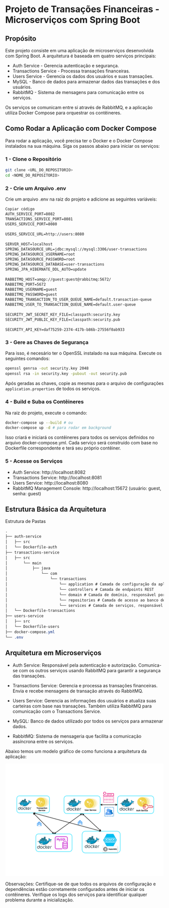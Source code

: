 # Projeto de Transações Financeiras - Microserviços com Spring Boot

## Propósito
Este projeto consiste em uma aplicação de microserviços desenvolvida com Spring Boot. A arquitetura é baseada em quatro serviços principais:

- Auth Service - Gerencia autenticação e segurança.
- Transactions Service - Processa transações financeiras.
- Users Service - Gerencia os dados dos usuários e suas transações.
- MySQL - Banco de dados para armazenar dados das transações e dos usuários.
- RabbitMQ - Sistema de mensagens para comunicação entre os serviços.

Os serviços se comunicam entre si através de RabbitMQ, e a aplicação utiliza Docker Compose para orquestrar os contêineres.

## Como Rodar a Aplicação com Docker Compose

Para rodar a aplicação, você precisa ter o Docker e o Docker Compose instalados na sua máquina. Siga os passos abaixo para iniciar os serviços:

### 1 - Clone o Repositório

```sh
git clone <URL_DO_REPOSITORIO>
cd <NOME_DO_REPOSITORIO>
```

### 2 - Crie um Arquivo .env

Crie um arquivo .env na raiz do projeto e adicione as seguintes variáveis:

```env
Copiar código
AUTH_SERVICE_PORT=8082
TRANSACTIONS_SERVICE_PORT=8081
USERS_SERVICE_PORT=8080

USERS_SERVICE_URL=http://users:8080

SERVER_HOST=localhost
SPRING_DATASOURCE_URL=jdbc:mysql://mysql:3306/user-transactions
SPRING_DATASOURCE_USERNAME=root
SPRING_DATASOURCE_PASSWORD=root
SPRING_DATASOURCE_DATABASE=user-transactions
SPRING_JPA_HIBERNATE_DDL_AUTO=update

RABBITMQ_HOST=amqp://guest:guest@rabbitmq:5672/
RABBITMQ_PORT=5672
RABBITMQ_USERNAME=guest
RABBITMQ_PASSWORD=guest
RABBITMQ_TRANSACTION_TO_USER_QUEUE_NAME=default.transaction-queue
RABBITMQ_USER_TO_TRANSACTION_QUEUE_NAME=default.user-queue

SECURITY_JWT_SECRET_KEY_FILE=classpath:security.key
SECURITY_JWT_PUBLIC_KEY_FILE=classpath:security.pub

SECURITY_API_KEY=daf75259-2374-417b-b86b-27556f0ab933
```
### 3 - Gere as Chaves de Segurança
Para isso, é necesário ter o OpenSSL instalado na sua máquina. Execute os seguintes comandos:

```sh
openssl genrsa -out security.key 2048
openssl rsa -in security.key -pubout -out security.pub
```
Após geradas as chaves, copie as mesmas para o arquivo de configurações ```application.properties``` de
todos os serviços.

### 4 - Build e Suba os Contêineres

Na raiz do projeto, execute o comando:

```sh
docker-compose up --build # ou
docker-compose up -d # para rodar em background
```

Isso criará e iniciará os contêineres para todos os serviços definidos no arquivo docker-compose.yml.
Cada serviço será construído com base no Dockerfile correspondente e terá seu próprio contêiner.

### 5 - Acesse os Serviços

- Auth Service: http://localhost:8082
- Transactions Service: http://localhost:8081
- Users Service: http://localhost:8080
- RabbitMQ Management Console: http://localhost:15672 (usuário: guest, senha: guest)


## Estrutura Básica da Arquitetura
Estrutura de Pastas

```css
.
├── auth-service
│   ├── src 
│   └── Dockerfile-auth
├── transactions-service
│   ├── src
│       └── main
│           ├── java
│               └── com
│                   └── transactions
│                       └── application # Camada de configuração da aplicação
│                       └── controllers # Camada de endpoints REST
│                       └── domain # Camada de domínio, responsável por armazenar toda a regra e contexto de negócio
│                       └── repositories # Camada de acesso ao banco de dados
│                       └── services # Camada de serviços, responsável por orquestrar as regras de negócio e fazer uso dos repositórios
│   └── Dockerfile-transactions
├── users-service
│   ├── src
│   └── Dockerfile-users
├── docker-compose.yml
└── .env
```

## Arquitetura em Microserviços

- Auth Service: Responsável pela autenticação e autorização. Comunica-se com os outros serviços usando RabbitMQ para garantir a segurança das transações.

- Transactions Service: Gerencia e processa as transações financeiras. Envia e recebe mensagens de transação através do RabbitMQ.

- Users Service: Gerencia as informações dos usuários e atualiza suas carteiras com base nas transações. Também utiliza RabbitMQ para comunicação com o Transactions Service.

- MySQL: Banco de dados utilizado por todos os serviços para armazenar dados.

- RabbitMQ: Sistema de mensageria que facilita a comunicação assíncrona entre os serviços.

Abaixo temos um modelo gráfico de como funciona a arquitetura da aplicação:

![img.png](docs/img.png)

Observações:
Certifique-se de que todos os arquivos de configuração e dependências estão corretamente configurados antes de iniciar os contêineres. Verifique os logs dos serviços para identificar qualquer problema durante a inicialização.